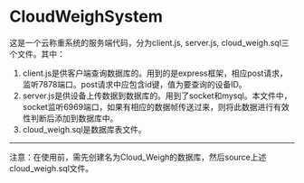 # CloudWeighSystem
这是一个云称重系统的服务端代码，分为client.js, server.js, cloud_weigh.sql三个文件。其中：
1. client.js是供客户端查询数据库的。用到的是express框架，相应post请求，监听7878端口。post请求中应包含id键，值为要查询的设备ID。
2. server.js是供设备上传数据到数据库的。用到了socket和mysql。本文件中，socket监听6969端口，如果有相应的数据帧传送过来，则将此数据进行有效性判断后添加到数据库中。
3. cloud_weigh.sql是数据库表文件。
---
注意：在使用前，需先创建名为Cloud_Weigh的数据库，然后source上述cloud_weigh.sql文件。
